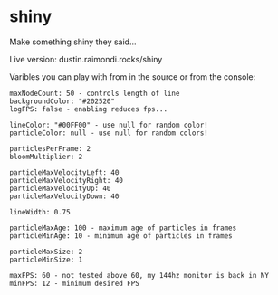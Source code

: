 # shiny
Make something shiny they said...

Live version: dustin.raimondi.rocks/shiny

Varibles you can play with from in the source or from the console:
```
maxNodeCount: 50 - controls length of line
backgroundColor: "#202520"
logFPS: false - enabling reduces fps...

lineColor: "#00FF00" - use null for random color!
particleColor: null - use null for random colors!

particlesPerFrame: 2
bloomMultiplier: 2

particleMaxVelocityLeft: 40 
particleMaxVelocityRight: 40 
particleMaxVelocityUp: 40 
particleMaxVelocityDown: 40 

lineWidth: 0.75

particleMaxAge: 100 - maximum age of particles in frames
particleMinAge: 10 - minimum age of particles in frames

particleMaxSize: 2
particleMinSize: 1

maxFPS: 60 - not tested above 60, my 144hz monitor is back in NY
minFPS: 12 - minimum desired FPS
